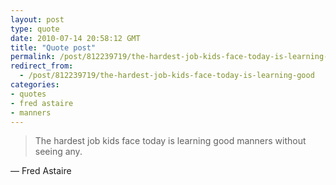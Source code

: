 ```yaml
---
layout: post
type: quote
date: 2010-07-14 20:58:12 GMT
title: "Quote post"
permalink: /post/812239719/the-hardest-job-kids-face-today-is-learning-good
redirect_from: 
  - /post/812239719/the-hardest-job-kids-face-today-is-learning-good
categories:
- quotes
- fred astaire
- manners
---
```

<blockquote>The hardest job kids face today is learning good manners without seeing any.</blockquote>

 — Fred Astaire
